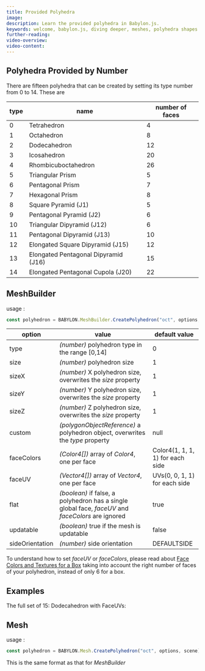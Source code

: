 ```yaml
---
title: Provided Polyhedra
image:
description: Learn the provided polyhedra in Babylon.js.
keywords: welcome, babylon.js, diving deeper, meshes, polyhedra shapes
further-reading:
video-overview:
video-content:
---
```


## Polyhedra Provided by Number

There are fifteen polyhedra that can be created by setting its type number from 0 to 14. These are

| type | name                                 | number of faces |
| ---- | ------------------------------------ | --------------- |
| 0    | Tetrahedron                          | 4               |
| 1    | Octahedron                           | 8               |
| 2    | Dodecahedron                         | 12              |
| 3    | Icosahedron                          | 20              |
| 4    | Rhombicuboctahedron                  | 26              |
| 5    | Triangular Prism                     | 5               |
| 6    | Pentagonal Prism                     | 7               |
| 7    | Hexagonal Prism                      | 8               |
| 8    | Square Pyramid (J1)                  | 5               |
| 9    | Pentagonal Pyramid (J2)              | 6               |
| 10   | Triangular Dipyramid (J12)           | 6               |
| 11   | Pentagonal Dipyramid (J13)           | 10              |
| 12   | Elongated Square Dipyramid (J15)     | 12              |
| 13   | Elongated Pentagonal Dipyramid (J16) | 15              |
| 14   | Elongated Pentagonal Cupola (J20)    | 22              |

## MeshBuilder

usage :

```javascript
const polyhedron = BABYLON.MeshBuilder.CreatePolyhedron("oct", options, scene); //scene is optional and defaults to the current scene
```

| option          | value                                                                                              | default value                    |
| --------------- | -------------------------------------------------------------------------------------------------- | -------------------------------- |
| type            | _(number)_ polyhedron type in the range [0,14]                                                     | 0                                |
| size            | _(number)_ polyhedron size                                                                         | 1                                |
| sizeX           | _(number)_ X polyhedron size, overwrites the _size_ property                                       | 1                                |
| sizeY           | _(number)_ Y polyhedron size, overwrites the _size_ property                                       | 1                                |
| sizeZ           | _(number)_ Z polyhedron size, overwrites the _size_ property                                       | 1                                |
| custom          | _(polygonObjectReference)_ a polyhedron object, overwrites the _type_ property                     | null                             |
| faceColors      | _(Color4[])_ array of _Color4_, one per face                                                       | Color4(1, 1, 1, 1) for each side |
| faceUV          | _(Vector4[])_ array of _Vector4_, one per face                                                     | UVs(0, 0, 1, 1) for each side    |
| flat            | _(boolean)_ if false, a polyhedron has a single global face, _faceUV_ and _faceColors_ are ignored | true                             |
| updatable       | _(boolean)_ true if the mesh is updatable                                                          | false                            |
| sideOrientation | _(number)_ side orientation                                                                        | DEFAULTSIDE                      |

To understand how to set _faceUV_ or _faceColors_, please read about [Face Colors and Textures for a Box](/divingDeeper/materials/using/texturePerBoxFace) taking into account the right number of faces of your polyhedron, instead of only 6 for a box.

## Examples

The full set of 15: <Playground id="#PBLS4Y " title="Full Set Of 15 Polyhedra" description="Playground example showing all 15 provided polyhedra."/>
Dodecahedron with FaceUVs: <Playground id="#PBLS4Y#1 " title="Dodecahedron with FaceUVs" description="Playground example of creating a dodecahedron with faceUVs."/>

## Mesh

usage :

```javascript
const polyhedron = BABYLON.Mesh.CreatePolyhedron("oct", options, scene); //scene is optional and defaults to the current scene
```

This is the same format as that for _MeshBuilder_
